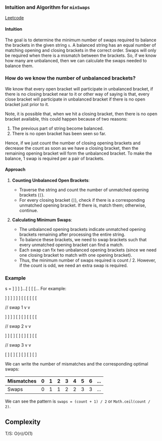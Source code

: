 ### Intuition and Algorithm for `minSwaps`
[Leetcode](https://leetcode.com/problems/minimum-number-of-swaps-to-make-the-string-balanced/solutions/5887512/easy-solutionMimicPQ-with-mathematical-explanation)
#### Intuition
The goal is to determine the minimum number of swaps required to balance the brackets in the given string `s`.
A balanced string has an equal number of matching opening and closing brackets in the correct order.
Swaps will only be required when there is a mismatch between the brackets. So, if we know how many are unbalanced, then we can calculate the swaps needed to balance them.

### How do we know the number of unbalanced brackets?
We know that every open bracket will participate in unbalanced bracket, if there is no closing bracket near to it or other way of saying is that, every close bracket will participate in unbalanced bracket if there is no open bracket just prior to it.

Note, it is possible that, when we hit a closing bracket, then there is no open bracket available, this could happen because of two reasons:
1. The previous part of string become balanced.
2. There is no open bracket has been seen so far.

Hence, if we just count the number of closing opening brackets and decrease the count as soon as we have a closing bracket, then the remaining opening bracket will form the unbalanced bracket. To make the balance, 1 swap is required per a pair of brackets.

#### Approach

1. **Counting Unbalanced Open Brackets**:
    - Traverse the string and count the number of unmatched opening brackets (`[`).
    - For every closing bracket (`]`), check if there is a corresponding unmatched opening bracket. If there is, match them; otherwise, continue.

2. **Calculating Minimum Swaps**:
    - The unbalanced opening brackets indicate unmatched opening brackets remaining after processing the entire string.
    - To balance these brackets, we need to swap brackets such that every unmatched opening bracket can find a match.
    - Each swap can fix two unbalanced opening brackets (since we need one closing bracket to match with one opening bracket).
    - Thus, the minimum number of swaps required is count / 2. However, if the count is odd, we need an extra swap is required.

### Example
s = ] ] ] ]...[ [ [ [...
For example:

] ] ] ] ] ] [ [ [ [ [ [

// swap 1
v  v

] ] ] ] [ ] [ ] [ [ [ [ 

// swap 2
v      v

] ] [ ] [ ] [ ] [ ] [ [ 

// swap 3
v          v

[ ] [ ] [ ] [ ] [ ] [ ]



We can write the number of mismatches and the corresponding optimal swaps:

| Mismatches | 0 | 1 | 2 | 3 | 4 | 5 | 6 | ... |
|------------|---|---|---|---|---|---|---|-----|
| Swaps      | 0 | 1 | 1 | 2 | 2 | 3 | 3 | ... |

We can see the pattern is `swaps = (count + 1) / 2` or `Math.ceil(count / 2)`.


## Complexity
T/S: O(n)/O(1)